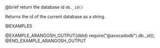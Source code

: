 

@brief return the database id
`db._id()`

Returns the id of the current database as a string.

@EXAMPLES

@EXAMPLE_ARANGOSH_OUTPUT{dbId}
  require("@avocadodb").db._id();
@END_EXAMPLE_ARANGOSH_OUTPUT

